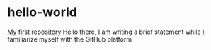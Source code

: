 # hello-world
My first repository 
Hello there, I am writing a brief statement while I familiarize myself with the GitHub platform

